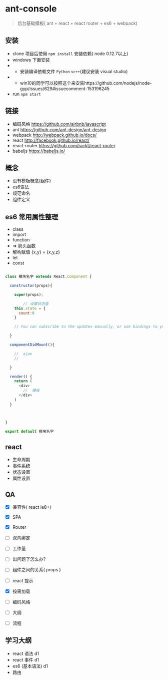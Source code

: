# ant-console
> 后台基础模板( ant + react + react router + es6 + webpack)

## 安装

- clone 项目后使用 `npm install` 安装依赖( node 0.12.7以上)
- windows 下面安装
- * 安装编译依赖文件 `Python` `vc++`(建议安装 visual studio)
- * win10的同学可以按照这个来安装https://github.com/nodejs/node-gyp/issues/629#issuecomment-153196245
- run `npm start`

## 链接

- 编码风格 https://github.com/airbnb/javascript
- ant https://github.com/ant-design/ant-design
- webpack http://webpack.github.io/docs/
- react http://facebook.github.io/react/
- react-router https://github.com/rackt/react-router
- babeljs https://babeljs.io/

## 概念

- 没有模板概念(组件)
- es6语法
- 规范命名
- 组件定义


## es6 常用属性整理

- class
- import
- function
- => 箭头函数
- 解构赋值 {x,y} = {x,y,z}
- let
- const
```js

class 模块名字 extends React.Component {

  constructor(props){

    super(props);

		// 设置状态值
    this.state = {
      count:0
    }

    // You can subscribe to the updates manually, or use bindings to your view layer.

  }

  componentDidMount(){

    //  ajax
    //  

  }

  render() {
    return (
      <div>
        //  模板
      </div>
    )
  }



}

export default 模块名字
```

## react

- 生命周期
- 事件系统
- 状态设置
- 属性设置

## QA

- [x] 兼容性( react ie8+)
- [x] SPA
- [x] Router
- [ ] 双向绑定
- [ ] 工作量
- [ ] 出问题了怎么办?
- [ ] 组件之间的关系( props )
- [ ] react 提示
- [x] 按需加载
- [ ] 编码风格
- [ ] 大纲
- [ ] 流程



## 学习大纲

- react 语法 d1
- react 事件 d1
- es6 (基本语法) d1
- 路由
